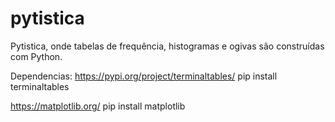 # pytistica
Pytistica, onde tabelas de frequência, histogramas e ogivas são construídas com Python.

Dependencias:
https://pypi.org/project/terminaltables/
pip install terminaltables

https://matplotlib.org/
pip install matplotlib

